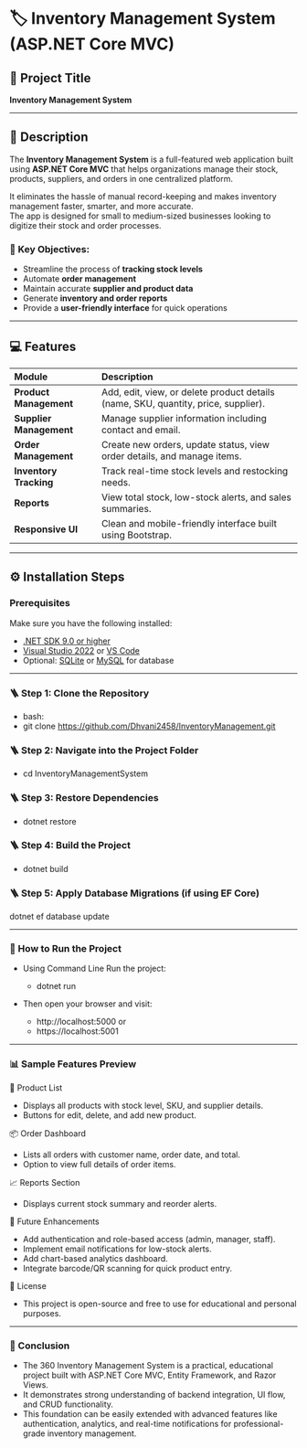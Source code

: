 # 🏷️ Inventory Management System (ASP.NET Core MVC)

## 📘 Project Title
**Inventory Management System**

---

## 📖 Description
The **Inventory Management System** is a full-featured web application built using **ASP.NET Core MVC** that helps organizations manage their stock, products, suppliers, and orders in one centralized platform.

It eliminates the hassle of manual record-keeping and makes inventory management faster, smarter, and more accurate.  
The app is designed for small to medium-sized businesses looking to digitize their stock and order processes.

### 🎯 Key Objectives:
- Streamline the process of **tracking stock levels**
- Automate **order management**
- Maintain accurate **supplier and product data**
- Generate **inventory and order reports**
- Provide a **user-friendly interface** for quick operations

---

## 💻 Features

| Module | Description |
|:-------|:-------------|
| **Product Management** | Add, edit, view, or delete product details (name, SKU, quantity, price, supplier). |
| **Supplier Management** | Manage supplier information including contact and email. |
| **Order Management** | Create new orders, update status, view order details, and manage items. |
| **Inventory Tracking** | Track real-time stock levels and restocking needs. |
| **Reports** | View total stock, low-stock alerts, and sales summaries. |
| **Responsive UI** | Clean and mobile-friendly interface built using Bootstrap. |

---

## ⚙️ Installation Steps

### Prerequisites
Make sure you have the following installed:
- [.NET SDK 9.0 or higher](https://dotnet.microsoft.com/download)
- [Visual Studio 2022](https://visualstudio.microsoft.com/) or [VS Code](https://code.visualstudio.com/)
- Optional: [SQLite](https://www.sqlite.org/) or [MySQL](https://www.mysql.com/) for database

---

### 🪜 Step 1: Clone the Repository
- bash:
- git clone https://github.com/Dhvani2458/InventoryManagement.git

### 🪜 Step 2: Navigate into the Project Folder
- cd InventoryManagementSystem

### 🪜 Step 3: Restore Dependencies
- dotnet restore

### 🪜 Step 4: Build the Project
- dotnet build

### 🪜 Step 5: Apply Database Migrations (if using EF Core)
dotnet ef database update

---

### 🚀 How to Run the Project
- Using Command Line
Run the project:
  - dotnet run

- Then open your browser and visit:
   - http://localhost:5000
or
   - https://localhost:5001

---

### 📊 Sample Features Preview
🧾 Product List
  - Displays all products with stock level, SKU, and supplier details.
  - Buttons for edit, delete, and add new product.

📦 Order Dashboard
  - Lists all orders with customer name, order date, and total.
  - Option to view full details of order items.

📈 Reports Section
  - Displays current stock summary and reorder alerts.

🧠 Future Enhancements
  - Add authentication and role-based access (admin, manager, staff).
  - Implement email notifications for low-stock alerts.
  - Add chart-based analytics dashboard.
  - Integrate barcode/QR scanning for quick product entry.

📄 License
  - This project is open-source and free to use for educational and personal purposes.

--- 

### 🧭 Conclusion
 - The 360 Inventory Management System is a practical, educational project built with ASP.NET Core MVC, Entity Framework, and Razor Views.
 - It demonstrates strong understanding of backend integration, UI flow, and CRUD functionality.
 - This foundation can be easily extended with advanced features like authentication, analytics, and real-time notifications for professional-grade inventory management.
